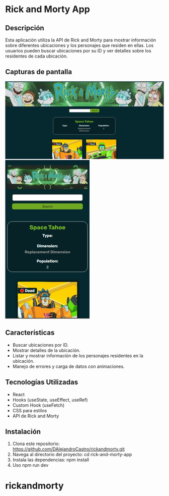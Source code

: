# Rick and Morty App

## Descripción

Esta aplicación utiliza la API de Rick and Morty para mostrar información sobre diferentes ubicaciones y los personajes que residen en ellas. Los usuarios pueden buscar ubicaciones por su ID y ver detalles sobre los residentes de cada ubicación.

## Capturas de pantalla

<img src='./public/assets/captura1.jpg'>
<img src='./public/assets/captura2.jpg'>

## Características

- Buscar ubicaciones por ID.
- Mostrar detalles de la ubicación.
- Listar y mostrar información de los personajes residentes en la ubicación.
- Manejo de errores y carga de datos con animaciones.

## Tecnologías Utilizadas

- React
- Hooks (useState, useEffect, useRef)
- Custom Hook (useFetch)
- CSS para estilos
- API de Rick and Morty

## Instalación

1. Clona este repositorio: https://github.com/DAlejandroCastro/rickandmorty.git
2. Navega al directorio del proyecto:
   cd rick-and-morty-app
3. Instala las dependencias:
   npm install
4. Uso
    npm run dev

# rickandmorty

